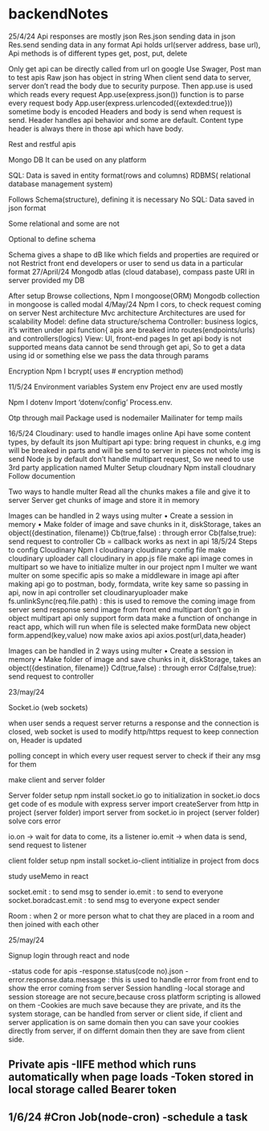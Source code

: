 # backendNotes

25/4/24
Api responses are mostly json
Res.json sending data in json
Res.send sending data in any format
Api holds url(server address, base url), 
Api methods is of different types get, post, put, delete
 
Only get api can be directly called from url on google
Use Swager, Post man to test apis
Raw json has object in string
When client send data to server, server don’t read the body due to security purpose. Then app.use is used which reads every request
App.use(express.json()) function is to parse every request body
App.user(express.urlencoded({extexded:true})) sometime body is encoded
Headers and body is send when request is send. Header handles api behavior and some are default.
Content type header is always there in those api which have body.

Rest and restful apis

Mongo DB
It can be used on any platform

SQL:
Data is saved in entity format(rows and columns)
RDBMS( relational database management system)

Follows Schema(structure), defining it is necessary	No SQL:
Data saved in json format

Some relational and some are not

Optional to define schema

Schema gives a shape to dB like which fields and properties are required or not
Restrict front end developers or user to send us data in a particular format
27/April/24
Mongodb atlas (cloud database), compass paste URI in server provided my DB

After setup
Browse collections, 
Npm I mongoose(ORM)
Mongodb collection in mongoose is called modal
4/May/24
Npm I cors, to check request coming on server
Nest architecture
Mvc architecture
Architectures are used for scalability
Model: define data structure/schema
Controller: business logics, it’s written under api function{ apis are breaked into routes(endpoints/urls) and controllers(logics)
View: UI, front-end pages
In get api body is not supported means data cannot be send through get api, So to get a data using id or something else we pass the data through params

Encryption
Npm I bcrypt( uses # encryption method)


11/5/24
Environment variables
System env
Project env are used mostly

Npm I dotenv
Import ‘dotenv/config’
Process.env.<name of variable>

Otp through mail
Package used is nodemailer
Mailinater for temp mails

16/5/24
Cloudinary: used to handle images online
Api have some content types, by default its json
Multipart api type: bring request in chunks, e.g img will be breaked in parts and will be send to server in pieces not whole img is send
Node js by default don’t handle multipart request, So we need to use 3rd party application named Multer
Setup cloudnary
Npm install cloudnary
Follow documention

Two ways to handle multer
Read all the chunks makes a file and give it to server
Server get chunks of image and store it in memory


Images can be handled in 2 ways using multer
•	Create a session in memory
•	Make folder of image and save chunks in it, diskStorage, takes an object({destination, filename)}
Cb(true,false) : through error
Cb(false,true): send request to controller
Cb = callback works as next in api
18/5/24
Steps to config Cloudinary
Npm I cloudinary
cloudinary config file
make cloudinary uploader
call cloudinary in app.js file
make api
image comes in multipart so we have to initialize multer in our project
npm I multer
we want multer on some specific apis
so make a middleware in image api
after making api go to postman, body, formdata, write key same so passing in api, 
now in api controller
set cloudinaryuploader
make fs.unlinkSync(req.file.path) : this is used to remove the coming image from server
send response
send image from front end
multipart don’t go in object
multipart api only support form data
make a function of onchange in react app, which will run when file is selected
make formData new object 
form.append(key,value)
now make axios api
axios.post(url,data,header)




Images can be handled in 2 ways using multer
•	Create a session in memory
•	Make folder of image and save chunks in it, diskStorage, takes an object({destination, filename)}
Cd(true,false) : through error
Cd(false,true): send request to controller

23/may/24

Socket.io (web sockets)

when user sends a request server returns a response and the connection is closed,
web socket is used to modify http/https request to keep connection on, Header is updated 

polling concept in which every user request server to check if their any msg for them

make client and server folder

Server folder setup
npm install socket.io
go to initialization in socket.io docs
get code of es module with express server
import createServer from http in project (server folder)
import server from socket.io in project (server folder)
solve cors error 

io.on -> wait for data to come, its a listener
io.emit -> when data is send, send request to listener

client folder setup
npm install socket.io-client
intitialize in project from docs

study useMemo in react 

socket.emit : to send msg to sender
io.emit : to send to everyone
socket.boradcast.emit : to send msg to everyone expect sender

Room : when 2 or more person what to chat they are placed in a room and then joined with each other

25/may/24

Signup login through react and node

-status code for apis
-response.status(code no).json
-error.response.data.message : this is used to handle error from front end to show the error coming from server
Session handling
-local storage and session storeage are not secure,because cross platform scripting is allowed on them
-Cookies are much save because they are private, and its the system storage, can be handled from server or client side, if client and server application is on same domain then you can save your cookies directly from server, if on differnt domain then they are save from client side.

Private apis
-IIFE method which runs automatically when page loads
-Token stored in local storage called Bearer token 
-

1/6/24
#Cron Job(node-cron)
-schedule a task
-

